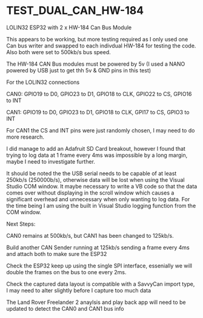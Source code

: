 # TEST_DUAL_CAN_HW-184
LOLIN32 ESP32 with 2 x HW-184 Can Bus Module

This appears to be working, but more testing required as I only used one Can bus writer and swapped to each indivdual HW-184 for testing the code. Also both were set to 500kb/s bus speed.

The HW-184 CAN Bus modules must be powered by 5v (I used a NANO powered by USB just to get thh 5v & GND pins in this test)

For the LOLIN32 connections

CAN0: GPIO19 to D0, GPIO23 to D1, GPIO18 to CLK, GPIO22 to CS, GPIO16 to INT

CAN1: GPIO19 to D0, GPIO23 to D1, GPIO18 to CLK, GPI17 to CS, GPIO3 to INT

For CAN1 the CS and INT pins were just randomly chosen, I may need to do more research.

I did manage to add an Adafruit SD Card breakout, however I found that trying to log data at 1 frame every 4ms was impossible by a long margin, maybe I need to investigate further.

It should be noted the the USB serial needs to be capable of at least 250kb/s (250000b/s), otherwise data will be lost when using the Visual Studio COM window. It maybe necessary to write a VB code so that the data comes over without displaying in the scroll window which causes a significant overhead and unnecessary when only wanting to log data. For the time being I am using the built in Visual Studio logging function from the COM window. 

Next Steps:

CAN0 remains at 500kb/s, but CAN1 has been changed to 125kb/s.

Build another CAN Sender running at 125kb/s sending a frame every 4ms and attach both to make sure the ESP32

Check the ESP32 keep up using the single SPI interface, essenially we will double the frames on the bus to one every 2ms.

Check the captured data layout is compatible with a SavvyCan import type, I may need to alter slightly before I capture too much data

The Land Rover Freelander 2 anaylsis and play back app will need to be updated to detect the CAN0 and CAN1 bus info
